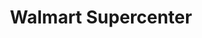 ---
title: "Walmart Supercenter"
url: /miami-gardens/walmart-supercenter-northwest-27th-avenue/
shop: supermarket
---